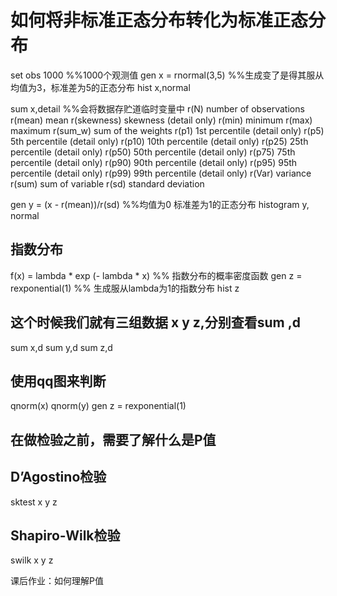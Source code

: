 # 如何将非标准正态分布转化为标准正态分布

set obs 1000 %%1000个观测值
gen x = rnormal(3,5) %%生成变了是得其服从均值为3，标准差为5的正态分布
hist x,normal

sum x,detail  %%会将数据存贮道临时变量中
      r(N)           number of observations
      r(mean)        mean
      r(skewness)    skewness (detail only)
      r(min)         minimum
      r(max)         maximum
      r(sum_w)       sum of the weights
      r(p1)          1st percentile (detail only)
      r(p5)          5th percentile (detail only)
      r(p10)         10th percentile (detail only)
      r(p25)         25th percentile (detail only)
      r(p50)         50th percentile (detail only)
      r(p75)         75th percentile (detail only)
      r(p90)         90th percentile (detail only)
      r(p95)         95th percentile (detail only)
      r(p99)         99th percentile (detail only)
      r(Var)         variance
      r(sum)         sum of variable
      r(sd)          standard deviation

gen y = (x - r(mean))/r(sd)  %%均值为0 标准差为1的正态分布
histogram y, normal

## 指数分布
f(x) = lambda * exp (- lambda * x)  %% 指数分布的概率密度函数
gen z =  rexponential(1) %% 生成服从lambda为1的指数分布
hist z

## 这个时候我们就有三组数据 x y z,分别查看sum ,d
sum x,d
sum y,d
sum z,d


## 使用qq图来判断
qnorm(x)
qnorm(y)
gen z = rexponential(1)

## 在做检验之前，需要了解什么是P值


## D’Agostino检验
sktest x y z 


## Shapiro-Wilk检验
swilk x y z

课后作业：如何理解P值